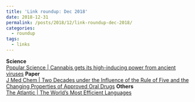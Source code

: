 ```yaml
---
title: 'Link roundup: Dec 2018'
date: 2018-12-31
permalink: /posts/2018/12/link-roundup-dec-2018/
categories:
  - roundup
tags:
  - links
---
```


**Science**  
[Popular Science \| Cannabis gets its high-inducing power from ancient viruses](https://www.popsci.com/ancient-viruses-cannabis-genome) 
**Paper**  
[J Med Chem \| Two Decades under the Influence of the Rule of Five and the Changing Properties of Approved Oral Drugs](http://pubs.acs.org/doi/10.1021/acs.jmedchem.8b00686)
**Others**   
[The Atlantic \| The World’s Most Efficient Languages](https://www.theatlantic.com/international/archive/2016/06/complex-languages/489389/)
